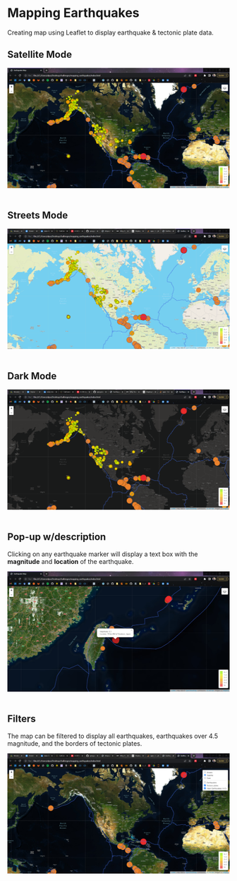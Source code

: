 # Mapping Earthquakes
Creating map using Leaflet to display earthquake & tectonic plate data.

## Satellite Mode
![Satellite](./images/overview.png)
<br>
<br>

## Streets Mode
![Streets](./images/streets.png)
<br>
<br>

## Dark Mode
![Dark](./images/dark-mode.png)
<br>
<br>

## Pop-up w/description
Clicking on any earthquake marker will display a text box with the **magnitude** and **location** of the earthquake.<br>

![Text box example](./images/zoom-desc.png)
<br>
<br>

## Filters
The map can be filtered to display all earthquakes, earthquakes over 4.5 magnitude, and the borders of tectonic plates. <br>

![filters](./images/filters.png)



